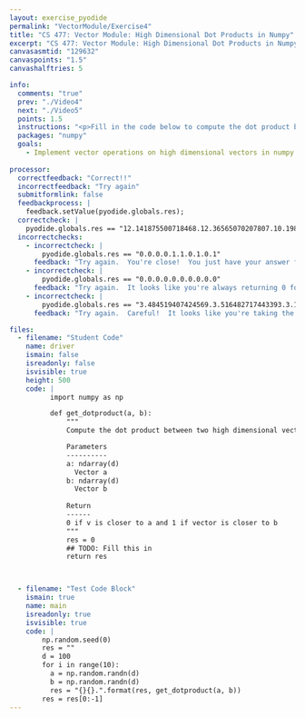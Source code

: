 ```yaml
---
layout: exercise_pyodide
permalink: "VectorModule/Exercise4"
title: "CS 477: Vector Module: High Dimensional Dot Products in Numpy"
excerpt: "CS 477: Vector Module: High Dimensional Dot Products in Numpy"
canvasasmtid: "129632"
canvaspoints: "1.5"
canvashalftries: 5

info:
  comments: "true"
  prev: "./Video4"
  next: "./Video5"
  points: 1.5
  instructions: "<p>Fill in the code below to compute the dot product between two vectors in arbitrary dimensions.</p>"
  packages: "numpy"
  goals:
    - Implement vector operations on high dimensional vectors in numpy
    
processor:  
  correctfeedback: "Correct!!" 
  incorrectfeedback: "Try again"
  submitformlink: false
  feedbackprocess: | 
    feedback.setValue(pyodide.globals.res);
  correctcheck: |
    pyodide.globals.res == "12.141875500718468.12.36565070207807.10.198940720598285.5.068628568068711.-2.468893864937528.3.9150637481612796.12.778494901042718.6.652365351170923.-0.706076987359809.-15.148029337768001"
  incorrectchecks:
    - incorrectcheck: |
        pyodide.globals.res == "0.0.0.0.1.1.0.1.0.1"
      feedback: "Try again.  You're close!  You just have your answer flipped"
    - incorrectcheck: |
        pyodide.globals.res == "0.0.0.0.0.0.0.0.0.0"
      feedback: "Try again.  It looks like you're always returning 0 for the dot product, but this is only true if the vectors are orthogonal."
    - incorrectcheck: |
        pyodide.globals.res == "3.484519407424569.3.516482717443393.3.1935780436053673.2.251361492090666.nan.1.9786520027941445.3.5747020716477502.2.579217972791544.nan.nan"
      feedback: "Try again.  Careful!  It looks like you're taking the square root of the dot product, but you don't need to do that."

files:
  - filename: "Student Code"
    name: driver
    ismain: false
    isreadonly: false
    isvisible: true
    height: 500
    code: | 
          import numpy as np

          def get_dotproduct(a, b):
              """
              Compute the dot product between two high dimensional vectors

              Parameters
              ----------
              a: ndarray(d)
                Vector a
              b: ndarray(d)
                Vector b
              
              Return
              ------
              0 if v is closer to a and 1 if vector is closer to b
              """
              res = 0
              ## TODO: Fill this in
              return res



  - filename: "Test Code Block"
    ismain: true
    name: main
    isreadonly: true
    isvisible: true
    code: |
        np.random.seed(0)
        res = ""
        d = 100
        for i in range(10):
          a = np.random.randn(d)
          b = np.random.randn(d)
          res = "{}{}.".format(res, get_dotproduct(a, b))
        res = res[0:-1]
---
```

